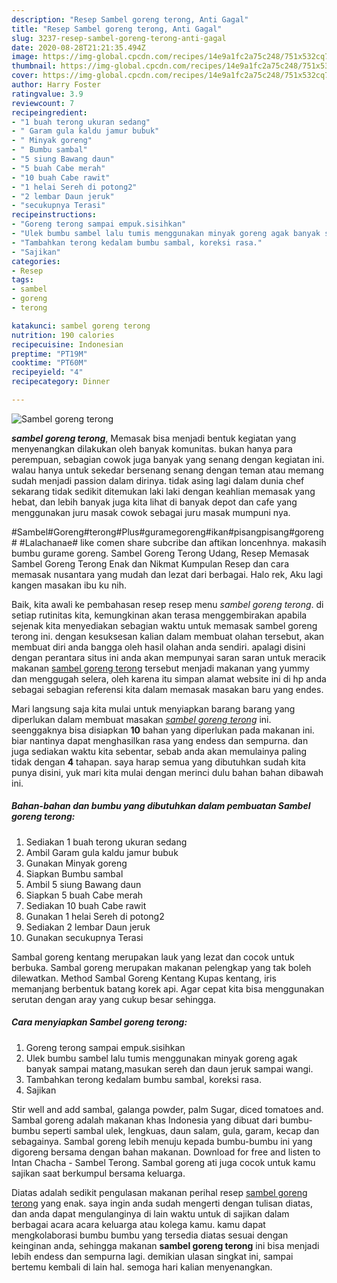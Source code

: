 ```yaml
---
description: "Resep Sambel goreng terong, Anti Gagal"
title: "Resep Sambel goreng terong, Anti Gagal"
slug: 3237-resep-sambel-goreng-terong-anti-gagal
date: 2020-08-28T21:21:35.494Z
image: https://img-global.cpcdn.com/recipes/14e9a1fc2a75c248/751x532cq70/sambel-goreng-terong-foto-resep-utama.jpg
thumbnail: https://img-global.cpcdn.com/recipes/14e9a1fc2a75c248/751x532cq70/sambel-goreng-terong-foto-resep-utama.jpg
cover: https://img-global.cpcdn.com/recipes/14e9a1fc2a75c248/751x532cq70/sambel-goreng-terong-foto-resep-utama.jpg
author: Harry Foster
ratingvalue: 3.9
reviewcount: 7
recipeingredient:
- "1 buah terong ukuran sedang"
- " Garam gula kaldu jamur bubuk"
- " Minyak goreng"
- " Bumbu sambal"
- "5 siung Bawang daun"
- "5 buah Cabe merah"
- "10 buah Cabe rawit"
- "1 helai Sereh di potong2"
- "2 lembar Daun jeruk"
- "secukupnya Terasi"
recipeinstructions:
- "Goreng terong sampai empuk.sisihkan"
- "Ulek bumbu sambel lalu tumis menggunakan minyak goreng agak banyak sampai matang,masukan sereh dan daun jeruk sampai wangi."
- "Tambahkan terong kedalam bumbu sambal, koreksi rasa."
- "Sajikan"
categories:
- Resep
tags:
- sambel
- goreng
- terong

katakunci: sambel goreng terong 
nutrition: 190 calories
recipecuisine: Indonesian
preptime: "PT19M"
cooktime: "PT60M"
recipeyield: "4"
recipecategory: Dinner

---
```



![Sambel goreng terong](https://img-global.cpcdn.com/recipes/14e9a1fc2a75c248/751x532cq70/sambel-goreng-terong-foto-resep-utama.jpg)

<b><i>sambel goreng terong</i></b>, Memasak bisa menjadi bentuk kegiatan yang menyenangkan dilakukan oleh banyak komunitas. bukan hanya para perempuan, sebagian cowok juga banyak yang senang dengan kegiatan ini. walau hanya untuk sekedar bersenang senang dengan teman atau memang sudah menjadi passion dalam dirinya. tidak asing lagi dalam dunia chef sekarang tidak sedikit ditemukan laki laki dengan keahlian memasak yang hebat, dan lebih banyak juga kita lihat di banyak depot dan cafe yang menggunakan juru masak cowok sebagai juru masak mumpuni nya.

#Sambel#Goreng#terong#Plus#guramegoreng#ikan#pisangpisang#goreng# #Lalachanae# like comen share subcribe dan aftikan loncenhnya. makasih bumbu gurame goreng. Sambel Goreng Terong Udang, Resep Memasak Sambel Goreng Terong Enak dan Nikmat Kumpulan Resep dan cara memasak nusantara yang mudah dan lezat dari berbagai. Halo rek, Aku lagi kangen masakan ibu ku nih.

Baik, kita awali ke pembahasan resep resep menu <i>sambel goreng terong</i>. di setiap rutinitas kita, kemungkinan akan terasa menggembirakan apabila sejenak kita menyediakan sebagian waktu untuk memasak sambel goreng terong ini. dengan kesuksesan kalian dalam membuat olahan tersebut, akan membuat diri anda bangga oleh hasil olahan anda sendiri. apalagi disini dengan perantara situs ini anda akan mempunyai saran saran untuk meracik makanan <u>sambel goreng terong</u> tersebut menjadi makanan yang yummy dan menggugah selera, oleh karena itu simpan alamat website ini di hp anda sebagai sebagian referensi kita dalam memasak masakan baru yang endes.


Mari langsung saja kita mulai untuk menyiapkan barang barang yang diperlukan dalam membuat masakan <u><i>sambel goreng terong</i></u> ini. seenggaknya bisa disiapkan <b>10</b> bahan yang diperlukan pada makanan ini. biar nantinya dapat menghasilkan rasa yang endess dan sempurna. dan juga sediakan waktu kita sebentar, sebab anda akan memulainya paling tidak dengan <b>4</b> tahapan. saya harap semua yang dibutuhkan sudah kita punya disini, yuk mari kita mulai dengan merinci dulu bahan bahan dibawah ini.

<!--inarticleads1-->

##### Bahan-bahan dan bumbu yang dibutuhkan dalam pembuatan Sambel goreng terong:

1. Sediakan 1 buah terong ukuran sedang
1. Ambil  Garam gula kaldu jamur bubuk
1. Gunakan  Minyak goreng
1. Siapkan  Bumbu sambal
1. Ambil 5 siung Bawang daun
1. Siapkan 5 buah Cabe merah
1. Sediakan 10 buah Cabe rawit
1. Gunakan 1 helai Sereh di potong2
1. Sediakan 2 lembar Daun jeruk
1. Gunakan secukupnya Terasi


Sambal goreng kentang merupakan lauk yang lezat dan cocok untuk berbuka. Sambal goreng merupakan makanan pelengkap yang tak boleh dilewatkan. Method Sambal Goreng Kentang Kupas kentang, iris memanjang berbentuk batang korek api. Agar cepat kita bisa menggunakan serutan dengan aray yang cukup besar sehingga. 

<!--inarticleads2-->

##### Cara menyiapkan Sambel goreng terong:

1. Goreng terong sampai empuk.sisihkan
1. Ulek bumbu sambel lalu tumis menggunakan minyak goreng agak banyak sampai matang,masukan sereh dan daun jeruk sampai wangi.
1. Tambahkan terong kedalam bumbu sambal, koreksi rasa.
1. Sajikan


Stir well and add sambal, galanga powder, palm Sugar, diced tomatoes and. Sambal goreng adalah makanan khas Indonesia yang dibuat dari bumbu-bumbu seperti sambal ulek, lengkuas, daun salam, gula, garam, kecap dan sebagainya. Sambal goreng lebih menuju kepada bumbu-bumbu ini yang digoreng bersama dengan bahan makanan. Download for free and listen to Intan Chacha - Sambel Terong. Sambal goreng ati juga cocok untuk kamu sajikan saat berkumpul bersama keluarga. 

Diatas adalah sedikit pengulasan makanan perihal resep <u>sambel goreng terong</u> yang enak. saya ingin anda sudah mengerti dengan tulisan diatas, dan anda dapat mengulanginya di lain waktu untuk di sajikan dalam berbagai acara acara keluarga atau kolega kamu. kamu dapat mengkolaborasi bumbu bumbu yang tersedia diatas sesuai dengan keinginan anda, sehingga makanan <b>sambel goreng terong</b> ini bisa menjadi lebih endess dan sempurna lagi. demikian ulasan singkat ini, sampai bertemu kembali di lain hal. semoga hari kalian menyenangkan.
